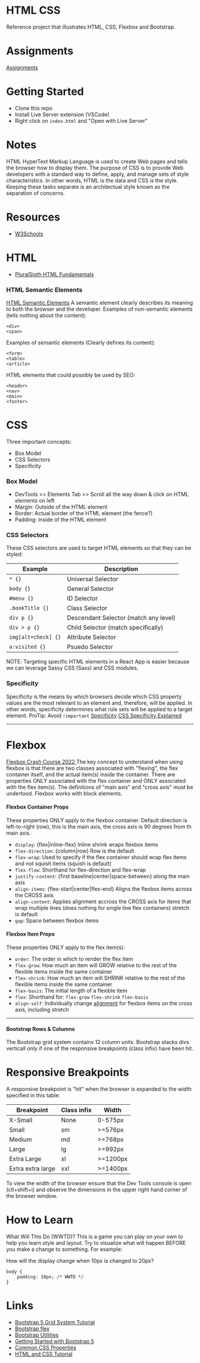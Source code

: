 # HTML CSS
Reference project that illustrates HTML, CSS, Flexbox and Bootstrap.

# Assignments
[Assignments](./assignments.md)

# Getting Started
- Clone this repo
- Install Live Server extension (VSCode)
- Right click on `index.html` and "Open with Live Server"

# Notes
HTML HyperText Markup Language is used to create Web pages and tells the browser how to display them. The purpose of CSS is to provide Web developers with a standard way to define, apply, and manage sets of style characteristics.  In other words, HTML is the data and CSS is the style.  Keeping these tasks separate is an architectual style known as the separation of concerns.

# Resources
- [W3Schools](https://www.w3schools.com/)

# HTML
- [PluralSigth HTML Fundamentals](https://app.pluralsight.com/course-player?clipId=ecbf549b-e454-4d5a-9872-367356892b14)

### HTML Semantic Elements
[HTML Semantic Elements](https://www.w3schools.com/html/html5_semantic_elements.asp)
A semantic element clearly describes its meaning to both the browser and the developer. Examples of non-semantic elements (tells nothing about the content):
``` 
<div>
<span>
```

Examples of semantic elements (Clearly defines its content): 
```
<form>
<table>
<article>
```

HTML elements that could possibly be used by SEO:
```
<header>
<nav>
<main>
<footer>
```

# CSS
Three important concepts:
- Box Model
- CSS Selectors
- Specificity

### Box Model
- DevTools >> Elements Tab >> Scroll all the way down & click on HTML elements on left
- Margin: Outside of the HTML element
- Border: Actual border of the HTML element (the fence?)
- Padding: inside of the HTML element

### CSS Selectors
These CSS selectors are used to target HTML elements so that they can be styled:

|Example|Description|
|-----------|-----------|
|`* {}`|Universal Selector|
|`body {}`|General Selector|
|`#menu {}`|ID Selector|
|`.bookTitle {}`|Class Selector|
|`div p {}`|Descendant Selector (match any level)|
|`div > p {}`|Child Selector (match specifically)|
|`img[alt=check] {}`|Attribute Selector|
|`a:visited {}`|Psuedo Selector|

NOTE: Targeting specific HTML elements in a React App is easier because we can leverage Sassy CSS (Sass) and CSS modules.

### Specificity
Specificity is the means by which browsers decide which CSS property values are the most relevant to an element and, therefore, will be applied.  In other words, specificity determines what rule sets will be applied to a target element. ProTip: Avoid `!important`
[Specificity](https://www.w3schools.com/css/css_specificity.asp)
[CSS Specificity Explained](https://youtu.be/c0kfcP_nD9E)

---

# Flexbox
[Flexbox Crash Course 2022 ](https://youtu.be/3YW65K6LcIA)
The key concept to understand when using flexbox is that there are two classes associated with "flexing", the flex container itself, and the actual item(s) inside the container.  There are properties ONLY associated with the flex container and ONLY associated with the flex item(s).  The definitions of "main axis" and "cross axis" must be undertood.  Flexbox works with block elements.

#### Flexbox Container Props
These properties ONLY apply to the flexbox container. Default direction is left-to-right (row), this is the main axis, the cross axis is 90 degrees from th main axis.

- `display`: {flex|inline-flex} Inline shrink wraps flexbox items
- `flex-direction`: {column|row} Row is the default
- `flex-wrap`: Used to specify if the flex container should wrap flex items and not squish items (squish is default)
- `flex-flow`: Shorthand for flex-direction and flex-wrap
- `justify-content`: {first baseline|center|space-between} along the main axis
- `align-items`: {flex-start|center|flex-end} Aligns the flexbox items across the CROSS axis
- `align-content`: Applies alignment accross the CROSS axis for items that wrap multiple lines (does nothing for single line flex containers) stretch is default
- `gap`: Space between flexbox items

#### Flexbox Item Props
These properties ONLY apply to the flex item(s):
- `order`: The order in which to render the flex item
- `flex-grow`: How much an item will GROW relative to the rest of the flexible items inside the same container
- `flex-shrink`: How much an item will SHRINK relative to the rest of the flexible items inside the same container
- `flex-basis`: The initial length of a flexible item 
- `flex`: Shorthand for: `flex-grow` `flex-shrink` `flex-basis`
- `align-self`: Individually change [alignment](https://getbootstrap.com/docs/5.1/utilities/flex/#align-self) for flexbox items on the cross axis, including stretch

---

#### Bootstrap Rows & Columns
The Bootstrap grid system contains 12 column units.  Bootstrap stacks divs verticall only if one of the responsive breakpoints (class infix) have been hit.

# Responsive Breakpoints
A responsive breakpoint is "hit" when the browser is expanded to the width specified in this table:

|Breakpoint       |Class infix  |Width      |
|-----------------|-------------|-----------|
|X-Small          |None         |0-575px    |
|Small            |sm           |>=576px    |
|Medium           |md           |>=768px    |
|Large            |lg           |>=992px    |
|Extra Large      |xl           |>=1200px   |
|Extra extra large|xxl          |>=1400px   |

To view the width of the browser ensure that the Dev Tools console is open (ctl+shift+i) and observe the dimensions in the upper right hand corner of the browser window.

# How to Learn
What Will This Do (WWTD)?  This is a game you can play on your own to help you learn style and layout.  Try to visualize what will happen BEFORE you make a change to something.  For example:

How will the display change when 10px is changed to 20px?
```
body {
    padding: 10px; /* WWTD */
}
```

# Links
- [Bootstrap 5 Grid System Tutorial](https://youtu.be/DZKf9l42WCo)
- [Bootstrap flex](https://getbootstrap.com/docs/4.0/utilities/flex/)
- [Bootstrap Utilities](https://getbootstrap.com/docs/4.0/utilities/borders/)
- [Getting Started with Bootstrap 5](https://youtu.be/1nxSE0R27Gg)
- [Common CSS Properties](https://developer.mozilla.org/en-US/docs/Web/CSS/CSS_Properties_Reference)
- [HTML and CSS Tutorial](https://youtu.be/D-h8L5hgW-w)
